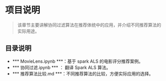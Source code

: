 # 项目说明
> 该章节主要讲解协同过滤算法在推荐体统中的应用，并介绍不同推荐算法的实际用途。

## 目录说明
* *** MovieLens.ipynb ***：基于 spark ALS 的电影评分推荐案例。
* *** 协同过滤.ipynb *** ： 翻译 Spark ALS 算法。
* *** 推荐算法比较.md ***：不同推荐算法的比较，方便实际应用的选择。